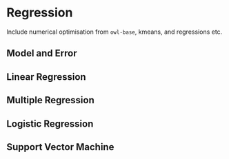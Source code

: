 # Regression

Include numerical optimisation from `owl-base`, kmeans, and regressions etc.


## Model and Error


## Linear Regression


## Multiple Regression


## Logistic Regression


## Support Vector Machine
